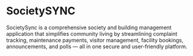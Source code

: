# SocietySYNC
SocietySync is a comprehensive society and building management application that simplifies community living by streamlining complaint tracking, maintenance payments, visitor management, facility bookings, announcements, and polls — all in one secure and user-friendly platform.
